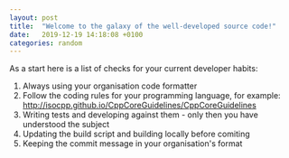 ```yaml
---
layout: post
title:  "Welcome to the galaxy of the well-developed source code!"
date:   2019-12-19 14:18:08 +0100
categories: random
---
```

As a start here is a list of checks for your current developer habits: 
1. Always using your organisation code formatter
2. Follow the coding rules for your programming language, for example: http://isocpp.github.io/CppCoreGuidelines/CppCoreGuidelines
3. Writing tests and developing against them - only then you have understood the subject
4. Updating the build script and building locally before comiting
5. Keeping the commit message in your organisation's format


